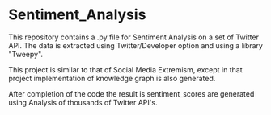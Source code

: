 # Sentiment_Analysis

This repository contains a .py file for Sentiment Analysis on a set of Twitter API. The data is extracted using Twitter/Developer option and using a library "Tweepy".

This project is similar to that of Social Media Extremism, except in that project implementation of knowledge graph is also generated.

After completion of the code the result is sentiment_scores are generated using Analysis of thousands of Twitter API's.
